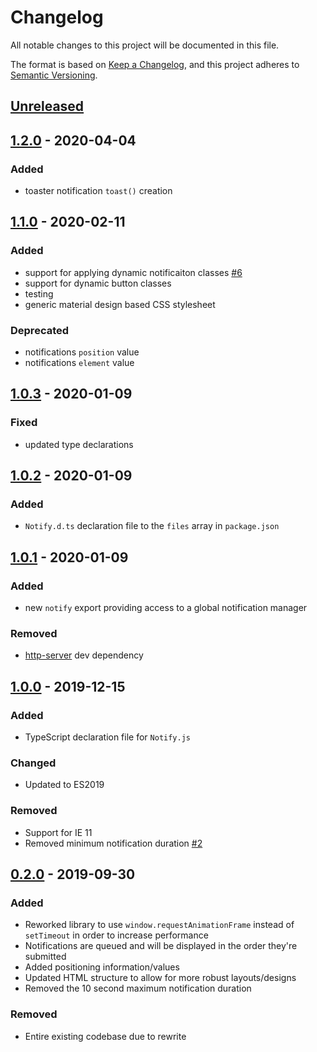 # Changelog

All notable changes to this project will be documented in this file.

The format is based on [Keep a Changelog](https://keepachangelog.com/en/1.0.0/),
and this project adheres to [Semantic Versioning](https://semver.org/spec/v2.0.0.html).

## [Unreleased]

## [1.2.0] - 2020-04-04

### Added

-   toaster notification `toast()` creation

## [1.1.0] - 2020-02-11

### Added

-   support for applying dynamic notificaiton classes [#6](https://github.com/codewithkyle/notifyjs/issues/6)
-   support for dynamic button classes
-   testing
-   generic material design based CSS stylesheet

### Deprecated

-   notifications `position` value
-   notifications `element` value

## [1.0.3] - 2020-01-09

### Fixed

-   updated type declarations

## [1.0.2] - 2020-01-09

### Added

-   `Notify.d.ts` declaration file to the `files` array in `package.json`

## [1.0.1] - 2020-01-09

### Added

-   new `notify` export providing access to a global notification manager

### Removed

-   [http-server](https://www.npmjs.com/package/http-server) dev dependency

## [1.0.0] - 2019-12-15

### Added

-   TypeScript declaration file for `Notify.js`

### Changed

-   Updated to ES2019

### Removed

-   Support for IE 11
-   Removed minimum notification duration [#2](https://github.com/codewithkyle/notifyjs/issues/2)

## [0.2.0] - 2019-09-30

### Added

-   Reworked library to use `window.requestAnimationFrame` instead of `setTimeout` in order to increase performance
-   Notifications are queued and will be displayed in the order they're submitted
-   Added positioning information/values
-   Updated HTML structure to allow for more robust layouts/designs
-   Removed the 10 second maximum notification duration

### Removed

-   Entire existing codebase due to rewrite

[unreleased]: https://github.com/codewithkyle/notifyjs/compare/v1.2.0...HEAD
[1.2.0]: https://github.com/codewithkyle/notifyjs/compare/v1.1.0...v1.2.0
[1.1.0]: https://github.com/codewithkyle/notifyjs/compare/v1.0.3...v1.1.0
[1.0.3]: https://github.com/codewithkyle/notifyjs/compare/v1.0.2...v1.0.3
[1.0.2]: https://github.com/codewithkyle/notifyjs/compare/v1.0.1...v1.0.2
[1.0.1]: https://github.com/codewithkyle/notifyjs/compare/v1.0.0...v1.0.1
[1.0.0]: https://github.com/codewithkyle/notifyjs/compare/v0.2.0...v1.0.0
[0.2.0]: https://github.com/codewithkyle/notifyjs/compare/v0.1.0...v0.2.0
